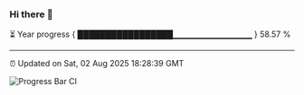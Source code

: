 ### Hi there 👋

⏳ Year progress { █████████████████▁▁▁▁▁▁▁▁▁▁▁▁▁ } 58.57 %

---

⏰ Updated on Sat, 02 Aug 2025 18:28:39 GMT

![Progress Bar CI](https://github.com/liununu/liununu/workflows/Progress%20Bar%20CI/badge.svg)
